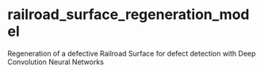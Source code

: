 # railroad_surface_regeneration_model
Regeneration of a defective Railroad Surface for defect detection with Deep Convolution Neural Networks
